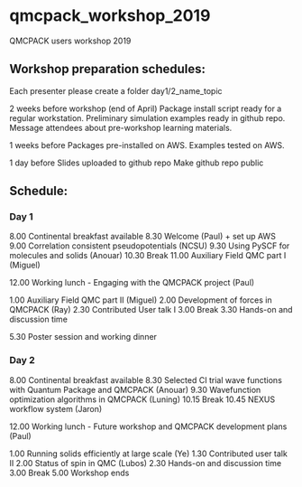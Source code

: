 # qmcpack_workshop_2019
QMCPACK users workshop 2019


## Workshop preparation schedules:

Each presenter please create a folder day1/2_name_topic

2 weeks before workshop (end of April)
Package install script ready for a regular workstation.
Preliminary simulation examples ready in github repo.
Message attendees about pre-workshop learning materials.

1 weeks before
Packages pre-installed on AWS.
Examples tested on AWS.

1 day before
Slides uploaded to github repo
Make github repo public



## Schedule:
### Day 1
8.00 Continental breakfast available
8.30 Welcome (Paul) + set up AWS
9.00 Correlation consistent pseudopotentials (NCSU)
9.30 Using PySCF for molecules and solids (Anouar)
10.30 Break
11.00 Auxiliary Field QMC part I (Miguel)

12.00 Working lunch - Engaging with the QMCPACK project (Paul)

1.00 Auxiliary Field QMC part II (Miguel)
2.00 Development of forces in QMCPACK (Ray)
2.30 Contributed User talk I
3.00 Break
3.30 Hands-on and discussion time

5.30 Poster session and working dinner

### Day 2
8.00 Continental breakfast available
8.30 Selected CI trial wave functions with Quantum Package and QMCPACK (Anouar)
9.30 Wavefunction optimization algorithms in QMCPACK (Luning)
10.15 Break
10.45 NEXUS workflow system (Jaron)

12.00 Working lunch - Future workshop and QMCPACK development plans (Paul)

1.00 Running solids efficiently at large scale (Ye)
1.30 Contributed user talk II
2.00 Status of spin in QMC (Lubos)
2.30 Hands-on and discussion time
3.00 Break
5.00 Workshop ends

